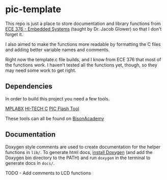 # pic-template

This repo is just a place to store documentation and library functions from [ECE 376 - Embedded Systems](http://www.bisonacademy.com/ECE376/Index.htm) (taught by Dr. Jacob Glower) so that I don't forget it.

I also aimed to make the functions more readable by formatting the C files and adding better variable names and comments.

Right now the template.c file builds, and I know from ECE 376 that most of the functions work.
I haven't tested all the functions yet, though, so they may need some work to get right.

## Dependencies

In order to build this project you need a few tools.

[MPLABX](https://www.microchip.com/en-us/tools-resources/develop/mplab-x-ide)
[HI-TECH C](http://www.bisonacademy.com/Software/HCPIC18-pro-9.63PL3.zip)
[PIC Flash Tool](http://www.bisonacademy.com/Software/PIC_Flash_Tool_1.2.exe)

These tools can all be found on [BisonAcademy](http://www.bisonacademy.com/ECE376/Resources.htm)

## Documentation

Doxygen style comments are used to create documentation for the helper functions in `lib/`. To generate html docs, [install Doxygen](https://www.doxygen.nl/download.html) (and add the Doxygen bin directory to the PATH) and run `doxygen` in the terminal to generate docs in `docs/`.

TODO - Add comments to LCD functions
